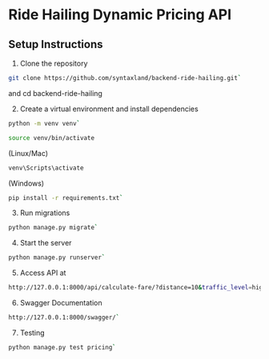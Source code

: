 # Ride Hailing Dynamic Pricing API

## Setup Instructions

1. Clone the repository  

```bash 
git clone https://github.com/syntaxland/backend-ride-hailing.git` 
```
and cd backend-ride-hailing

2. Create a virtual environment and install dependencies     
```bash 
python -m venv venv` 
```
```bash 
source venv/bin/activate
``` 
(Linux/Mac)

```bash 
venv\Scripts\activate 
``` 
(Windows) 

```bash 
pip install -r requirements.txt`
```

3. Run migrations  

```bash 
python manage.py migrate`
```

4. Start the server  

```bash 
python manage.py runserver`
```

5. Access API at  

```bash 
http://127.0.0.1:8000/api/calculate-fare/?distance=10&traffic_level=high&demand_level=peak`
```

6. Swagger Documentation  
```bash 
http://127.0.0.1:8000/swagger/`
```

7. Testing 

```bash 
python manage.py test pricing`
```